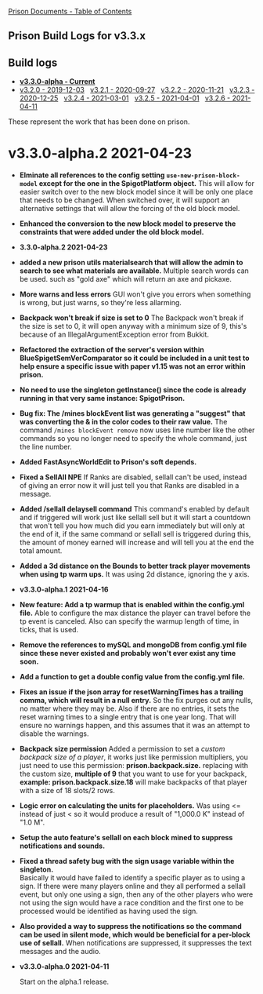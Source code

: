 [Prison Documents - Table of Contents](prison_docs_000_toc.md)

## Prison Build Logs for v3.3.x

## Build logs
 - **[v3.3.0-alpha - Current](changelog_v3.3.x.md)**
 - [v3.2.0 - 2019-12-03](prison_changelog_v3.2.0.md)&nbsp;&nbsp;
[v3.2.1 - 2020-09-27](prison_changelog_v3.2.1.md)&nbsp;&nbsp;
[v3.2.2 - 2020-11-21](prison_changelog_v3.2.2.md)&nbsp;&nbsp;
[v3.2.3 - 2020-12-25](prison_changelog_v3.2.3.md)&nbsp;&nbsp;
[v3.2.4 - 2021-03-01](prison_changelog_v3.2.4.md)&nbsp;&nbsp;
[v3.2.5 - 2021-04-01](prison_changelog_v3.2.5.md)&nbsp;&nbsp;
[v3.2.6 - 2021-04-11](prison_changelog_v3.2.5.md)
 

These represent the work that has been done on prison. 



# v3.3.0-alpha.2 2021-04-23


* **Elminate all references to the config setting `use-new-prison-block-model` except for the one in the SpigotPlatform object.**
This will allow for easier switch over to the new block model since it will be only one place that needs to be changed.  When switched over, it will support an alternative settings that will allow the forcing of the old block model.


* **Enhanced the conversion to the new block model to preserve the constraints that were added under the old block model.**



* **3.3.0-alpha.2 2021-04-23**


* **added a new prison utils materialsearch that will allow the admin to search to see what materials are available.**
Multiple search words can be used.  such as "gold axe" which will return an axe and pickaxe.


* **More warns and less errors**
GUI won't give you errors when something is wrong, but just warns, so they're
  less allarming.


* **Backpack won't break if size is set to 0**
The Backpack won't break if the size is set to 0, it will open anyway with a minimum size of 9, 
  this's because of an IllegalArgumentException error from Bukkit.


* **Refactored the extraction of the server's version within BlueSpigetSemVerComparator so it could be included in a unit test to help ensure a specific issue with paper v1.15 was not an error within prison.**


* **No need to use the singleton getInstance() since the code is already running in that very same instance: SpigotPrison.**


* **Bug fix: The /mines blockEvent list was generating a "suggest" that was converting the & in the color codes to their raw value.**
The command `/mines blockEvent remove` now uses line number like the other commands so you no longer need to specify the whole command, just the line number.


* **Added FastAsyncWorldEdit to Prison's soft depends.**


* **Fixed a SellAll NPE**
If Ranks are disabled, sellall can't be used, instead of giving an error now it will
  just tell you that Ranks are disabled in a message.


* **Added /sellall delaysell command**
This command's enabled by default and if triggered will work just like sellall sell but
  it will start a countdown that won't tell you how much did you earn immediately but
  will only at the end of it, if the same command or sellall sell is triggered during this,
  the amount of money earned will increase and will tell you at the end the total amount.
  

* **Added a 3d distance on the Bounds to better track player movements when using tp warm ups.**
It was using 2d distance, ignoring the y axis.


* **v3.3.0-alpha.1 2021-04-16**


* **New feature: Add a tp warmup that is enabled within the config.yml file.**
Able to configure the max distance the player can travel before the tp event is canceled.  Also can specify the warmup length of time, in ticks, that is used.


* **Remove the references to mySQL and mongoDB from config.yml file since these never existed and probably won't ever exist any time soon.**


* **Add a function to get a double config value from the config.yml file.**


* **Fixes an issue if the json array for resetWarningTimes has a trailing comma, which will result in a null entry.**
So the fix purges out any nulls, no matter where they may be.
Also if there are no entries, it sets the reset warning times to a single entry that is one year long.  That will ensure no warnings happen, and this assumes that it was an attempt to disable the warnings.


* **Backpack size permission**
Added a permission to set a _custom backpack size of a player_, it works just like permission multipliers,
  you just need to use this permission: **prison.backpack.size.<number>** replacing <number> with
  the custom size, **multiple of 9** that you want to use for your backpack, **example: prison.backpack.size.18** will
  make backpacks of that player with a size of 18 slots/2 rows.


* **Logic error on calculating the units for placeholders.**
Was using <= instead of just < so it would produce a result of "1,000.0 K" instead of "1.0 M".


* **Setup the auto feature's sellall on each block mined to suppress notifications and sounds.**


* **Fixed a thread safety bug with the sign usage variable within the singleton.**  
Basically it would have failed to identify a specific player as to using a sign.  If there were many players online and they all performed a sellall event, but only one using a sign, then any of the other players who were not using the sign would have a race condition and the first one to be processed would be identified as having used the sign.


* **Also provided a way to suppress the notifications so the command can be used in silent mode, which would be beneficial for a per-block use of sellall.**
 When notifications are suppressed, it suppresses the text messages and the audio.


* **v3.3.0-alpha.0 2021-04-11**

  Start on the alpha.1 release.
  

